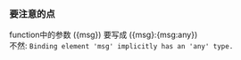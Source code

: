 ### 要注意的点
function中的参数 ({msg}) 要写成 ({msg}:{msg:any})  
不然:  `Binding element 'msg' implicitly has an 'any' type.`

